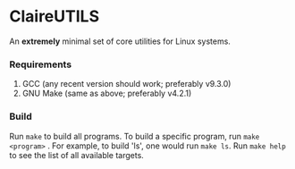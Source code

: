 # ClaireUTILS

An **extremely** minimal set of core utilities for Linux systems.

### Requirements

1. GCC (any recent version should work; preferably v9.3.0)
2. GNU Make (same as above; preferably v4.2.1)

### Build

Run `make` to build all programs. To build a specific program,
run `make <program>` . For example, to build 'ls', one would run `make ls`.
Run `make help` to see the list of all available targets.
